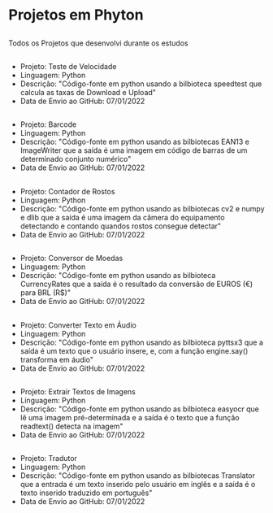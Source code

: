 # Projetos em Phyton
##
Todos os Projetos que desenvolvi durante os estudos
##
- Projeto: Teste de Velocidade
- Linguagem: Python
- Descrição: "Código-fonte em python usando a bilbioteca speedtest que calcula as taxas de Download e Upload"
- Data de Envio ao GitHub: 07/01/2022
##
- Projeto: Barcode
- Linguagem: Python
- Descrição: "Código-fonte em python usando as bilbiotecas EAN13 e ImageWriter que a saída é uma imagem em código de barras de um determinado conjunto numérico"
- Data de Envio ao GitHub: 07/01/2022
##
- Projeto: Contador de Rostos
- Linguagem: Python
- Descrição: "Código-fonte em python usando as bilbiotecas cv2 e numpy e dlib que a saída é uma imagem da câmera do equipamento detectando e contando quandos rostos consegue detectar"
- Data de Envio ao GitHub: 07/01/2022
##
- Projeto: Conversor de Moedas 
- Linguagem: Python
- Descrição: "Código-fonte em python usando as bilbioteca CurrencyRates que a saída é o resultado da conversão de EUROS (€) para BRL (R$)"
- Data de Envio ao GitHub: 07/01/2022
##
- Projeto: Converter Texto em Áudio
- Linguagem: Python
- Descrição: "Código-fonte em python usando as bilbioteca pyttsx3 que a saída é um texto que o usuário insere, e, com a função engine.say() transforma em áudio"
- Data de Envio ao GitHub: 07/01/2022
##
- Projeto: Extrair Textos de Imagens
- Linguagem: Python
- Descrição: "Código-fonte em python usando as bilbioteca easyocr que lê uma imagem pré-determinada e a saída é o texto que a função readtext() detecta na imagem"
- Data de Envio ao GitHub: 07/01/2022
##
- Projeto: Tradutor
- Linguagem: Python
- Descrição: "Código-fonte em python usando as bilbiotecas Translator que a entrada é um texto inserido pelo usuário em inglês e a saída é o texto inserido traduzido em português"
- Data de Envio ao GitHub: 07/01/2022
##
